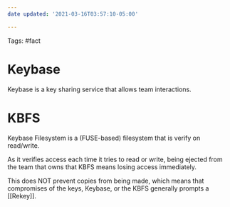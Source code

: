 ```yaml
---
date updated: '2021-03-16T03:57:10-05:00'

---
```

Tags: #fact 

# Keybase

Keybase is a key sharing service that allows team interactions.

# KBFS

Keybase Filesystem is a (FUSE-based) filesystem that is verify on read/write.

As it verifies access each time it tries to read or write, being ejected from the team that owns that KBFS means losing access immediately.

This does NOT prevent copies from being made, which means that compromises of the keys, Keybase, or the KBFS generally prompts a [[Rekey]].
